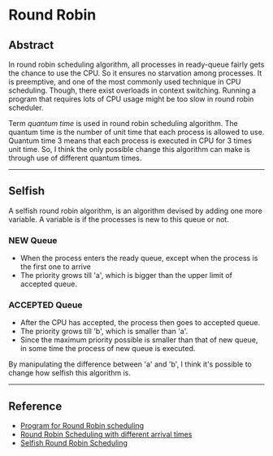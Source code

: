 # Round Robin

## Abstract

In round robin scheduling algorithm, all processes in ready-queue fairly gets the chance to use the CPU. So it ensures no starvation among processes. It is preemptive, and one of the most commonly used technique in CPU scheduling. Though, there exist overloads in context switching. Running a program that requires lots of CPU usage might be too slow in round robin scheduler. 

Term *quantum time* is used in round robin scheduling algorithm. The quantum time is the number of unit time that each process is allowed to use. Quantum time 3 means that each process is executed in CPU for 3 times unit time. So, I think the only possible change this algorithm can make is through use of different quantum times. 

---

## Selfish

A selfish round robin algorithm, is an algorithm devised by adding one more variable. A variable is if the processes is new to this queue or not. 

### NEW Queue

- When the process enters the ready queue, except when the process is the first one to arrive
- The priority grows till 'a', which is bigger than the upper limit of accepted queue. 

### ACCEPTED Queue

- After the CPU has accepted, the process then goes to accepted queue. 
- The priority grows till 'b', which is smaller than 'a'.
- Since the maximum priority possible is smaller than that of new queue, in some time the process of new queue is executed. 

By manipulating the difference between 'a' and 'b', I think it's possible to change how selfish this algorithm is. 

---

## Reference

- [Program for Round Robin scheduling](https://www.geeksforgeeks.org/program-round-robin-scheduling-set-1/)
- [Round Robin Scheduling with different arrival times](https://www.geeksforgeeks.org/round-robin-scheduling-with-different-arrival-times/)
- [Selfish Round Robin Scheduling](https://www.geeksforgeeks.org/selfish-round-robin-cpu-scheduling/)